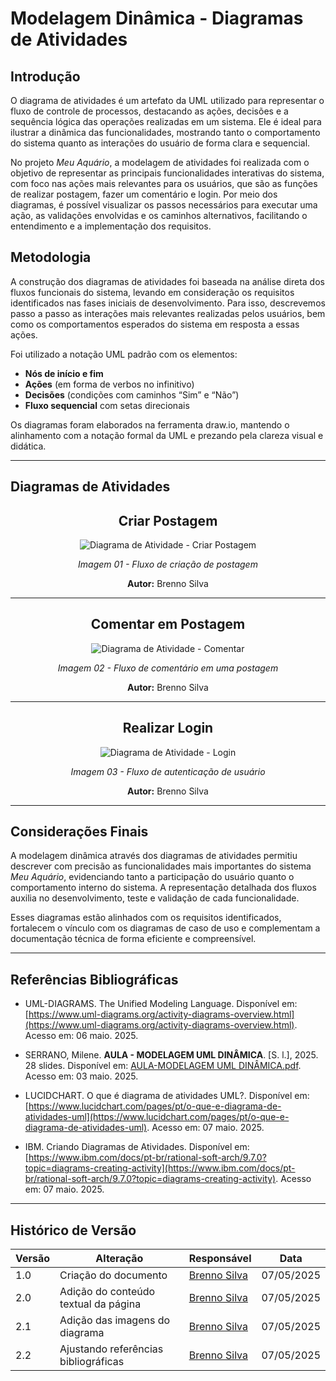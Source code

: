 # Modelagem Dinâmica - Diagramas de Atividades

## Introdução

O diagrama de atividades é um artefato da UML utilizado para representar o fluxo de controle de processos, destacando as ações, decisões e a sequência lógica das operações realizadas em um sistema. Ele é ideal para ilustrar a dinâmica das funcionalidades, mostrando tanto o comportamento do sistema quanto as interações do usuário de forma clara e sequencial.

No projeto *Meu Aquário*, a modelagem de atividades foi realizada com o objetivo de representar as principais funcionalidades interativas do sistema, com foco nas ações mais relevantes para os usuários, que são as funções de realizar postagem, fazer um comentário e login. Por meio dos diagramas, é possível visualizar os passos necessários para executar uma ação, as validações envolvidas e os caminhos alternativos, facilitando o entendimento e a implementação dos requisitos.

## Metodologia

A construção dos diagramas de atividades foi baseada na análise direta dos fluxos funcionais do sistema, levando em consideração os requisitos identificados nas fases iniciais de desenvolvimento. Para isso, descrevemos passo a passo as interações mais relevantes realizadas pelos usuários, bem como os comportamentos esperados do sistema em resposta a essas ações.

Foi utilizado a notação UML padrão com os elementos:
- **Nós de início e fim**
- **Ações** (em forma de verbos no infinitivo)
- **Decisões** (condições com caminhos “Sim” e “Não”)
- **Fluxo sequencial** com setas direcionais

Os diagramas foram elaborados na ferramenta draw.io, mantendo o alinhamento com a notação formal da UML e prezando pela clareza visual e didática.

---

## Diagramas de Atividades

<h2 align="center">Criar Postagem</h2>

<div align="center">
    <img src="./assets/DiagramaAtividadePostagem.png" alt="Diagrama de Atividade - Criar Postagem">
</div>

<p align="center"><em>Imagem 01 - Fluxo de criação de postagem</em></p>
<p align="center"><strong>Autor:</strong> Brenno Silva</p>

---

<h2 align="center">Comentar em Postagem</h2>

<div align="center">
    <img src="./assets/DiagramaAtividadeComentario.png" alt="Diagrama de Atividade - Comentar">
</div>

<p align="center"><em>Imagem 02 - Fluxo de comentário em uma postagem</em></p>
<p align="center"><strong>Autor:</strong> Brenno Silva</p>

---

<h2 align="center">Realizar Login</h2>

<div align="center">
    <img src="./assets/DiagramaAtividadeLogin.png" alt="Diagrama de Atividade - Login">
</div>

<p align="center"><em>Imagem 03 - Fluxo de autenticação de usuário</em></p>
<p align="center"><strong>Autor:</strong> Brenno Silva</p>

---

## Considerações Finais

A modelagem dinâmica através dos diagramas de atividades permitiu descrever com precisão as funcionalidades mais importantes do sistema *Meu Aquário*, evidenciando tanto a participação do usuário quanto o comportamento interno do sistema. A representação detalhada dos fluxos auxilia no desenvolvimento, teste e validação de cada funcionalidade.

Esses diagramas estão alinhados com os requisitos identificados, fortalecem o vínculo com os diagramas de caso de uso e complementam a documentação técnica de forma eficiente e compreensível.

---

## Referências Bibliográficas

- UML-DIAGRAMS. The Unified Modeling Language. Disponível em: [https://www.uml-diagrams.org/activity-diagrams-overview.html](https://www.uml-diagrams.org/activity-diagrams-overview.html). Acesso em: 06 maio. 2025.

- SERRANO, Milene. **AULA - MODELAGEM UML DINÂMICA**. [S. l.], 2025. 28 slides. Disponível em: [AULA-MODELAGEM UML DINÂMICA.pdf](https://aprender3.unb.br/pluginfile.php/3070938/mod_page/content/1/Arquitetura%20e%20Desenho%20de%20Software%20-%20Aula%20Modelagem%20UML%20Din%C3%A2mica%20-%20Profa.%20Milene.pdf). Acesso em:  03 maio. 2025.

- LUCIDCHART. O que é diagrama de atividades UML?. Disponível em: [https://www.lucidchart.com/pages/pt/o-que-e-diagrama-de-atividades-uml](https://www.lucidchart.com/pages/pt/o-que-e-diagrama-de-atividades-uml). Acesso em: 07 maio. 2025.

- IBM. Criando Diagramas de Atividades. Disponível em: [https://www.ibm.com/docs/pt-br/rational-soft-arch/9.7.0?topic=diagrams-creating-activity](https://www.ibm.com/docs/pt-br/rational-soft-arch/9.7.0?topic=diagrams-creating-activity). Acesso em: 07 maio. 2025.

---

## Histórico de Versão

| Versão | Alteração                                    | Responsável                                | Data       |
|--------|-----------------------------------------------|--------------------------------------------|------------|
| 1.0    | Criação do documento                          | [Brenno Silva](https://github.com/brenno-silva01) | 07/05/2025 |
| 2.0    | Adição do conteúdo textual da página    | [Brenno Silva](https://github.com/brenno-silva01) | 07/05/2025 |
| 2.1    | Adição das imagens do diagrama    | [Brenno Silva](https://github.com/brenno-silva01) | 07/05/2025 |
| 2.2    | Ajustando referências bibliográficas    | [Brenno Silva](https://github.com/brenno-silva01) | 07/05/2025 |

